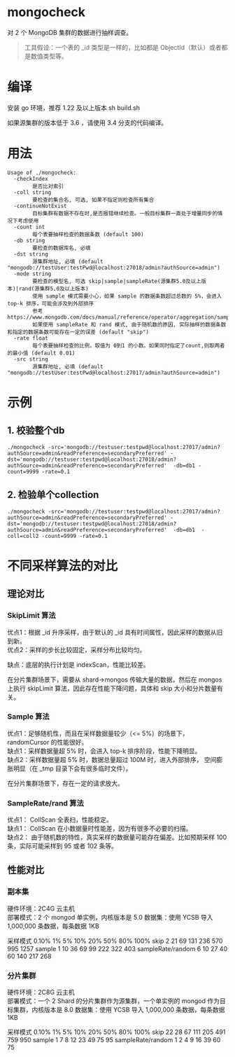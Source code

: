 # mongocheck
对 2 个 MongoDB 集群的数据进行抽样调查。
> 工具假设：一个表的 _id 类型是一样的，比如都是 ObjectId（默认）或者都是数值类型等。

# 编译
安装 go 环境，推荐 1.22 及以上版本
sh build.sh

如果源集群的版本低于 3.6 ，请使用 3.4 分支的代码编译。

# 用法
```
Usage of ./mongocheck:
  -checkIndex
        是否比对索引
  -coll string
        要检查的集合名, 可选, 如果不指定则检查所有集合
  -continueNotExist
        目标集群有数据不存在时,是否报错继续检查。一般目标集群一直处于增量同步的情况下考虑使用
  -count int
        每个表要抽样检查的数据条数 (default 100)
  -db string
        要检查的数据库名, 必填
  -dst string
        源集群地址, 必填 (default "mongodb://testUser:testPwd@localhost:27018/admin?authSource=admin")
  -mode string
        要检查的模型名, 可选 skip|sample|sampleRate(源集群5.0及以上版本)|rand(源集群5.0及以上版本)
        使用 sample 模式需要小心，如果 sample 的数据条数超过总数的 5%，会进入 top-k 排序，可能会涉及到外部排序
        参考 https://www.mongodb.com/docs/manual/reference/operator/aggregation/sample/
        如果使用 sampleRate 和 rand 模式, 由于随机数的原因, 实际抽样的数据条数和指定的数据条数可能存在一定的误差 (default "skip")
  -rate float
        每个表要抽样检查的比例，取值为 0到1 的小数。如果同时指定了count,则取两者的最小值 (default 0.01)
  -src string
        源集群地址, 必填 (default "mongodb://testUser:testPwd@localhost:27017/admin?authSource=admin")
```

# 示例
## 1. 校验整个db
```
./mongocheck -src='mongodb://testuser:testpwd@localhost:27017/admin?authSource=admin&readPreference=secondaryPreferred' -dst='mongodb://testuser:testpwd@localhost:27018/admin?authSource=admin&readPreference=secondaryPreferred'  -db=db1 -count=9999 -rate=0.1
```

## 2. 检验单个collection
```
./mongocheck -src='mongodb://testuser:testpwd@localhost:27017/admin?authSource=admin&readPreference=secondaryPreferred' -dst='mongodb://testuser:testpwd@localhost:27018/admin?authSource=admin&readPreference=secondaryPreferred'  -db=db1  -coll=coll2 -count=9999 -rate=0.1
```

# 不同采样算法的对比

## 理论对比
### SkipLimit 算法
优点1：根据 _id 升序采样，由于默认的 _id 具有时间属性，因此采样的数据从旧到新。     
优点2：采样的步长比较固定，采样分布比较均匀。    

缺点：底层的执行计划是 indexScan，性能比较差。

在分片集群场景下，需要从 shard->mongos 传输大量的数据，然后在 mongos 上执行 skipLimit 算法，因此存在性能下降问题，具体和 skip 大小和分片数量有关。

### Sample 算法
优点1：足够随机性，而且在采样数据量较少（<= 5%）的场景下，randomCursor 的性能很好。    
缺点1：采样数据量超 5% 时，会进入 top-k 排序阶段，性能下降明显。    
缺点2：采样数据量超 5% 时，数据总量超过 100M 时，进入外部排序， 空间膨胀明显（在 _tmp 目录下会有很多临时文件）。    

在分片集群场景下，存在一定的请求放大。     

### SampleRate/rand 算法
优点1： CollScan 全表扫，性能稳定。       
缺点1： CollScan 在小数据量时性能差，因为有很多不必要的扫描。     
缺点2： 由于随机数的特性，真实采样的数据量可能存在偏差。比如预期采样 100 条，实际可能采样到 95 或者 102 条等。    

## 性能对比
### 副本集
硬件环境：2C4G 云主机    
部署模式：2 个 mongod 单实例，内核版本是 5.0
数据集：使用 YCSB 导入 1,000,000 条数据，每条数据 1KB

采样模式	      0.10%	1%	5%	10%	20%	50%	80%	100%
skip	            2	21	69	131	236	570	995	1257
sample		1     10	36	69	99	222	322	403
sampleRate/random	6	10	27	40	60	140	217	268

### 分片集群
硬件环境：2C8G 云主机    
部署模式：一个 2 Shard 的分片集群作为源集群，一个单实例的 mongod 作为目标集群，内核版本是 8.0
数据集：使用 YCSB 导入 1,000,000 条数据，每条数据 1KB

采样模式          0.10%	1%	5%	10%	20%	50%	80%	100%
skip	            22	28	67	111	205	491	759	950
sample	      1	7	8	12	23	49	75	95
sampleRate/random	1	2	4	9	16	39	60	75

